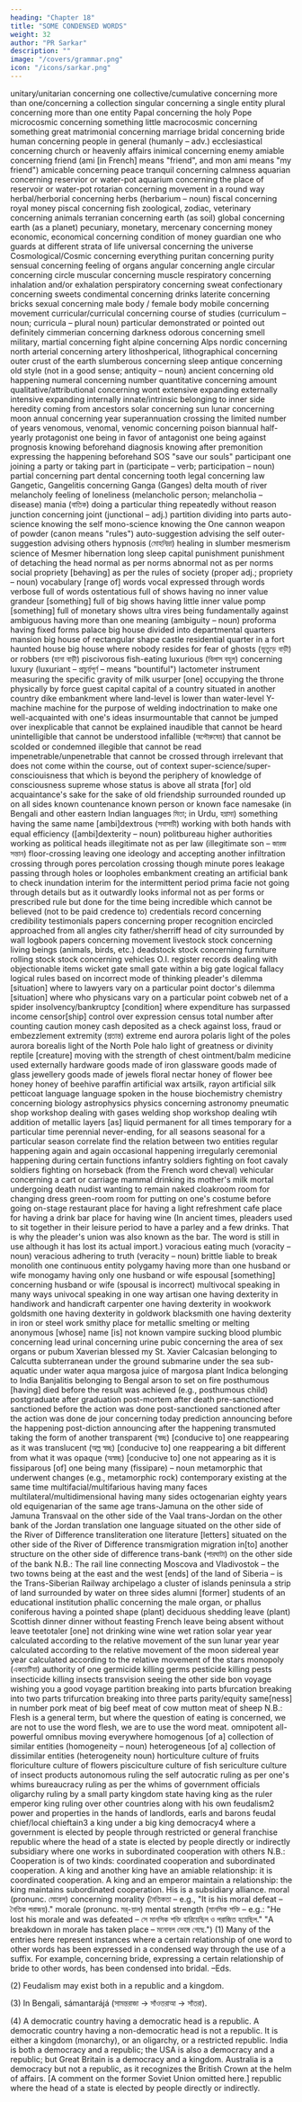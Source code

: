 ```yaml
---
heading: "Chapter 18"
title: "SOME CONDENSED WORDS"
weight: 32
author: "PR Sarkar"
description: ""
image: "/covers/grammar.png"
icon: "/icons/sarkar.png"
---
```



unitary/unitarian	concerning one
collective/cumulative	concerning more than one/concerning a collection
singular	concerning a single entity
plural	concerning more than one entity
Papal	concerning the holy Pope
microcosmic	concerning something little
macrocosmic	concerning something great
matrimonial	concerning marriage
bridal	concerning bride
human	concerning people in general (humanly – adv.)
ecclesiastical	concerning church or heavenly affairs
inimical	concerning enemy
amiable	concerning friend (ami [in French] means "friend", and mon ami means "my friend")
amicable	concerning peace
tranquil	concerning calmness
aquarian	concerning reservior or water-pot
aquarium	concerning the place of reservoir or water-pot
rotarian	concerning movement in a round way
herbal/herborial	concerning herbs (herbarium – noun)
fiscal	concerning royal money
piscal	concerning fish
zoological, zodiac, veterinary	concerning animals
terranian	concerning earth (as soil)
global	concerning earth (as a planet)
pecuniary, monetary, mercenary	concerning money
economic, economical	concerning condition of money
guardian	one who guards at different strata of life
universal	concerning the universe
Cosmological/Cosmic	concerning everything
puritan	concerning purity
sensual	concerning feeling of organs
angular	concerning angle
circular	concerning circle
muscular	concerning muscle
respiratory	concerning inhalation and/or exhalation
perspiratory	concerning sweat
confectionary	concerning sweets
condimental	concerning drinks
laterite	concerning bricks
sexual	concerning male body / female body
mobile	concerning movement
curricular/curriculal	concerning course of studies (curriculum – noun; curricula – plural noun)
particular	demonstrated or pointed out definitely
cimmerian	concerning darkness
odorous	concerning smell
military, martial	concerning fight
alpine	concerning Alps
nordic	concerning north
arterial	concerning artery
lithoshperical, lithographical	concerning outer crust of the earth
slumberous	concerning sleep
antique	concerning old style (not in a good sense; antiquity – noun)
ancient	concerning old happening
numeral	concerning number
quantitative	concerning amount
qualitative/attributional	concerning wont
extensive	expanding externally
intensive	expanding internally
innate/intrinsic	belonging to inner side
heredity	coming from ancestors
solar	concerning sun
lunar	concerning moon
annual	concerning year
superannuation	crossing the limited number of years
venomous, venomal, venomic	concerning poison
biannual	half-yearly
protagonist	one being in favor of
antagonist	one being against
prognosis	knowing beforehand
diagnosis	knowing after
premonition	expressing the happening beforehand
SOS	"save our souls"
participant	one joining a party or taking part in (participate – verb; participation – noun)
partial	concerning part
dental	concerning tooth
legal	concerning law
Gangetic, Gangelitis	concerning Ganga (Ganges)
delta	mouth of river
melancholy	feeling of loneliness (melancholic person; melancholia – disease)
mania (বাতিক)	doing a particular thing repeatedly without reason
junction	concerning joint (junctional – adj.)
partition	dividing into parts
auto-science	knowing the self
mono-science	knowing the One
cannon	weapon of powder (canon means "rules")
auto-suggestion	advising the self
outer-suggestion	advising others
hypnosis (মোহনিদ্রা)	healing in slumber
mesmerism	science of Mesmer
hibernation	long sleep
capital punishment	punishment of detaching the head
normal	as per norms
abnormal	not as per norms
social propriety	[behaving] as per the rules of society (proper adj.; propriety – noun)
vocabulary	[range of] words
vocal	expressed through words
verbose	full of words
ostentatious	full of shows having no inner value
grandeur	[something] full of big shows having little inner value
pomp	[something] full of monetary shows
ultra vires	being fundamentally against
ambiguous	having more than one meaning (ambiguity – noun)
proforma	having fixed forms
palace	big house divided into departmental quarters
mansion	big house of rectangular shape
castle	residential quarter in a fort
haunted house	big house where nobody resides for fear of ghosts (ভূতুড়ে বাড়ী) or robbers (হানা বাড়ী)
piscivorous	fish-eating
luxurious (বিলাস বহুল)	concerning luxury (luxuriant – প্রাচুর্য়পূর্ণ – means "bountiful")
lactometer	instrument measuring the specific gravity of milk
usurper	[one] occupying the throne physically by force
guest capital	capital of a country situated in another country
dike	embankment where land-level is lower than water-level
Y-machine	machine for the purpose of welding
indoctrination	to make one well-acquainted with one's ideas
insurmountable	that cannot be jumped over
inexplicable	that cannot be explained
inaudible	that cannot be heard
unintelligible	that cannot be understood
infallible (অপৌরুষেয়)	that cannot be scolded or condemned
illegible	that cannot be read
impenetrable/unpenetrable	that cannot be crossed through
irrelevant	that does not come within the course, out of context
super-science/super-consciouisness	that which is beyond the periphery of knowledge of consciousness
supreme	whose status is above all strata
[for] old acquaintance's sake	for the sake of old friendship
surrounded	rounded up on all sides
known countenance	known person or known face
namesake (in Bengali and other eastern Indian languages মিতা; in Urdu, হম্নামা)	something having the same name
[ambi]dextrous (সবাসাচী)	working with both hands with equal efficiency ([ambi]dexterity – noun)
politbureau	higher authorities working as political heads
illegitimate	not as per law (illegitimate son – জারজ সন্তান)
floor-crossing	leaving one ideology and accepting another
infiltration	crossing through pores
percolation	crossing though minute pores
leakage	passing through holes or loopholes
embankment	creating an artificial bank to check inundation
interim	for the intermittent period
prima facie	not going through details but as it outwardly looks
informal	not as per forms or prescribed rule but done for the time being
incredible	which cannot be believed (not to be paid credence to)
credentials	record concerning credibility
testimonials	papers concerning proper recognition
encircled	approached from all angles
city father/sherriff	head of city surrounded by wall
logbook	papers concerning movement
livestock	stock concerning living beings (animals, birds, etc.)
deadstock	stock concerning furniture
rolling stock	stock concerning vehicles
O.I. register	records dealing with objectionable items
wicket gate	small gate within a big gate
logical fallacy	logical rules based on incorrect mode of thinking
pleader's dilemma	[situation] where to lawyers vary on a particular point
doctor's dilemma	[situation] where who physicans vary on a particular point
cobweb	net of a spider
insolvency/bankruptcy	[condition] where expenditure has surpassed income
censor[ship]	control over expression
census	total number after counting
caution money	cash deposited as a check against loss, fraud or embezzlement
extremity (প্রতান্ত)	extreme end
aurora polaris	light of the poles
aurora borealis	light of the North Pole
halo	light of greatness or divinity
reptile	[creature] moving with the strength of chest
ointment/balm	medicine used externally
hardware	goods made of iron
glassware	goods made of glass
jewellery	goods made of jewels
floral nectar	honey of flower
bee honey	honey of beehive
paraffin	artificial wax
artsilk, rayon	artificial silk
petticoat language	language spoken in the house
biochemistry	chemistry concerning biology
astrophysics	physics concerning astronomy
pneumatic shop	workshop dealing with gases
welding shop	workshop dealing wtih addition of metallic layers [as] liquid
permanent	for all times
temporary	for a particular time
perennial	never-ending, for all seasons
seasonal	for a particular season
correlate	find the relation between two entities
regular	happening again and again
occasional	happening irregularly
ceremonial	happening during certain functions
infantry	soldiers fighting on foot
cavaly	soldiers fighting on horseback (from the French word cheval)
vehicular	concerning a cart or carriage
mammal	drinking its mother's milk
mortal	undergoing death
nudist	wanting to remain naked
cloakroom	room for changing dress
green-room	room for putting on one's costume before going on-stage
restaurant	place for having a light refreshment
cafe	place for having a drink
bar	place for having wine (In ancient times, pleaders used to sit together in their leisure period to have a parley and a few drinks. That is why the pleader's union was also known as the bar. The word is still in use although it has lost its actual import.)
voracious	eating much (voracity – noun)
veracious	adhering to truth (veracity – noun)
brittle	liable to break
monolith	one continuous entity
polygamy	having more than one husband or wife
monogamy	having only one husband or wife
espousal	[something] concerning husband or wife (spousal is incorrect)
multivocal	speaking in many ways
univocal	speaking in one way
artisan	one having dexterity in handiwork and handicraft
carpenter	one having dexterity in wookwork
goldsmith	one having dexterity in goldwork
blacksmith	one having dexterity in iron or steel work
smithy	place for metallic smelting or melting
anonymous	[whose] name [is] not known
vampire	sucking blood
plumbic	concerning lead
urinal	concerning urine
pubic	concerning the area of sex organs or pubum
Xaverian	blessed my St. Xavier
Calcasian	belonging to Calcutta
subterranean	under the ground
submarine	under the sea
sub-aquatic	under water
aqua margosa	juice of margosa plant
Indica	belonging to India
Banjalitis	belonging to Bengal
arson	to set on fire
posthumous	[having] died before the result was achieved (e.g., posthumous child)
postgraduate	after graduation
post-mortem	after death
pre-sanctioned	sanctioned before the action was done
post-sanctioned	sanctioned after the action was done
de jour	concerning today
prediction	announcing before the happening
post-diction	announcing after the happening
transmuted	taking the form of another
transparent (স্বচ্ছ)	[conducive to] one reappearing as it was
translucent (অল্প স্বচ্ছ)	[conducive to] one reappearing a bit different from what it was
opaque (অস্বচ্ছ)	[conducive to] one not appearing as it is
fissiparous	[of] one being many (fissipare) – noun
metamorphic	that underwent changes (e.g., metamorphic rock)
contemporary	existing at the same time
multifacial/multifarious	having many faces
multilateral/multidimensional	having many sides
octogenarian	eighty years old
equigenarian	of the same age
trans-Jamuna	on the other side of Jamuna
Transvaal	on the other side of the Vaal
trans-Jordan	on the other bank of the Jordan
translation	one language situated on the other side of the River of Difference
transliteration	one literature [letters] situated on the other side of the River of Difference
transmigration	migration in[to] another structure on the other side of difference
trans-bank (পারঘাটা)	on the other side of the bank
N.B.: The rail line connecting Moscova and Vladivostok – the two towns being at the east and the west [ends] of the land of Siberia – is the Trans-Siberian Railway
archipelago	a cluster of islands
peninsula	a strip of land surrounded by water on three sides
alumni	[former] students of an educational institution
phallic	concerning the male organ, or phallus
coniferous	having a pointed shape (plant)
deciduous	shedding leave (plant)
Scottish dinner	dinner without feasting
French leave	being absent without leave
teetotaler	[one] not drinking wine
wine	wet ration
solar year	year calculated according to the relative movement of the sun
lunar year	year calculated according to the relative movement of the moon
sidereal year	year calculated according to the relative movement of the stars
monopoly (একচেটিয়া)	authority of one
germicide	killing germs
pesticide	killing pests
insecticide	killing insects
transvision	seeing the other side
bon voyage	wishing you a good voyage
partition	breaking into parts
bfurcation	breaking into two parts
trifurcation	breaking into three parts
parity/equity	same[ness] in number
pork	meat of big
beef	meat of cow
mutton	meat of sheep
N.B.: Flesh is a general term, but where the question of eating is concerned, we are not to use the word flesh, we are to use the word meat.
omnipotent	all-powerful
omnibus	moving everywhere
homogenous	[of a] collection of similar entities (homogeneity – noun)
heterogeneous	[of a] collection of dissimilar entities (heterogeneity noun)
horticulture	culture of fruits
floriculture	culture of flowers
pisciculture	culture of fish
sericulture	culture of insect products
autonomous	ruling the self
autocratic	ruling as per one's whims
bureaucracy	ruling as per the whims of government officials
oligarchy	ruling by a small party
kingdom	state having king as the ruler
emperor	king ruling over other countries along with his own
feudalism2	power and properties in the hands of landlords, earls and barons
feudal chief/local chieftain3	a king under a big king
democracy4	where a government is elected by people through restricted or general franchise
republic	where the head of a state is elected by people directly or indirectly
subsidiary	where one works in subordinated cooperation with others
N.B.: Cooperation is of two kinds: coordinated cooperation and subordinated cooperation. A king and another king have an amiable relationship: it is coordinated cooperation. A king and an emperor maintain a relationship: the king maintains subordinated cooperation. His is a subsidiary alliance.
moral (pronunc. মোরেল)	concerning morality (নৈতিকতা – e.g., "It is his moral defeat – নৈতিক পরাজয়)."
morale (pronunc. মর্-য়াল)	mental strength (মানসিক শক্তি – e.g.: "He lost his morale and was defeated – সে মানসিক শক্তি হারিয়েছিল ও পরাজিত হয়েছিল." "A breakdown in morale has taken place – মনোবল ভেঙ্গে গেছে.")
(1) Many of the entries here represent instances where a certain relationship of one word to other words has been expressed in a condensed way through the use of a suffix. For example, concerning bride, expressing a certain relationship of bride to other words, has been condensed into bridal. –Eds.

(2) Feudalism may exist both in a republic and a kingdom.

(3) In Bengali, sámantarájá (সামন্তরাজা → সাঁওত্তরাআ → সাঁতরা).

(4) A democratic country having a democratic head is a republic. A democratic country having a non-democratic head is not a republic. It is either a kingdom (monarchy), or an oligarchy, or a restricted republic. India is both a democracy and a republic; the USA is also a democracy and a republic; but Great Britain is a democracy and a kingdom. Australia is a democracy but not a republic, as it recognizes the British Crown at the helm of affairs. [A comment on the former Soviet Union omitted here.] republic where the head of a state is elected by people directly or indirectly.

